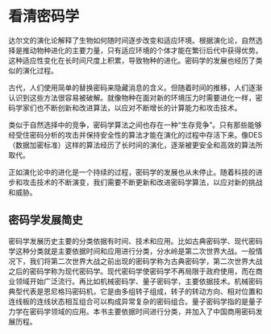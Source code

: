 # 看清密码学

达尔文的演化论解释了生物如何随时间逐步改变和适应环境。根据演化论，自然选择是推动物种进化的主要力量，只有适应环境的个体才能在繁衍后代中获得优势。这种适应性变化在长时间尺度上积累，导致物种的进化。密码学的发展也经历了类似的演化过程。

古代，人们使用简单的替换密码来隐藏消息的含义。但随着时间的推移，人们逐渐认识到这些方法很容易被破解。就像物种在面对新的环境压力时需要进化一样，密码学家们也不断创新和改进算法，以应对不断增长的计算能力和攻击技术。

类似于自然选择中的竞争，密码学算法之间也存在一种“生存竞争”。只有那些能够经受住密码分析的攻击并保持安全性的算法才能在演化的过程中存活下来。像DES（数据加密标准）这样的算法经历了长时间的演化，逐渐被更安全和高效的算法所取代。

正如演化论中的进化是一个持续的过程，密码学的发展也从未停止。随着科技的进步和攻击技术的不断演变，我们需要不断更新和改进密码学算法，以应对新的挑战和威胁。

## 密码学发展简史

密码学发展历史主要的分类依据有时间、技术和应用。比如古典密码学、现代密码学这种分类就是主要依据时间和应用进行分类，分水岭是第二次世界大战。一般情况下，我们将第二次世界大战之前出现的密码学称为古典密码学，第二次世界大战之后的密码学称为现代密码学。现代密码学使密码学不再局限于政府使用，而在商业领域开始广泛流行。再比如机械密码学、量子密码学，主要依据技术。机械密码典型代表是恩尼格玛密码机，它是由多组转子组成，转子的转动方向、相对位置和连线板的连线状态相互组合可以构成异常复杂的密码组合。量子密码学指的是量子力学在密码学领域的应用。本书主要依据时间进行分类，并加入了中国商用密码发展历程。